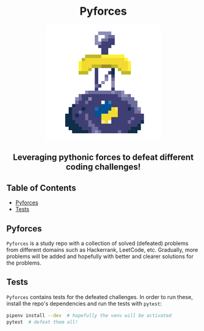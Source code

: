 <h1 align="center">Pyforces</h1>

<p align="center">
  <img src="docs/pyforces.png">
</p>

<h2 align="center">Leveraging pythonic forces to defeat different coding challenges!</h2>

## Table of Contents

- [Pyforces](#Pyforces)
- [Tests](#Tests)

## Pyforces

`Pyforces` is a study repo with a collection of solved (defeated) problems from different domains such as Hackerrank, LeetCode, etc. Gradually, more problems will be added and hopefully with better and clearer solutions for the problems.

## Tests

`Pyforces` contains tests for the defeated challenges. In order to run these, install the repo's dependencies and run the tests with `pytest`:

```sh
pipenv install --dev  # hopefully the venv will be activated
pytest  # defeat them all!
```
